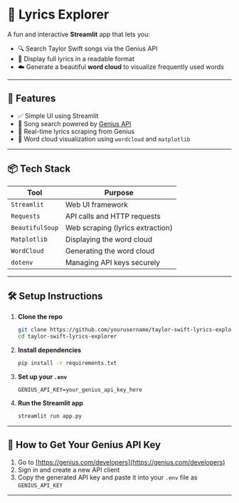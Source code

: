 # 🎤 Lyrics Explorer

A fun and interactive **Streamlit** app that lets you:

* 🔍 Search Taylor Swift songs via the Genius API
* 📜 Display full lyrics in a readable format
* ☁️ Generate a beautiful **word cloud** to visualize frequently used words

---

## 🚀 Features

* ✅ Simple UI using Streamlit
* 🔎 Song search powered by [Genius API](https://genius.com/)
* 📄 Real-time lyrics scraping from Genius
* 🎨 Word cloud visualization using `wordcloud` and `matplotlib`

---

## 📦 Tech Stack

| Tool            | Purpose                          |
| --------------- | -------------------------------- |
| `Streamlit`     | Web UI framework                 |
| `Requests`      | API calls and HTTP requests      |
| `BeautifulSoup` | Web scraping (lyrics extraction) |
| `Matplotlib`    | Displaying the word cloud        |
| `WordCloud`     | Generating the word cloud        |
| `dotenv`        | Managing API keys securely       |

---

## 🛠️ Setup Instructions

1. **Clone the repo**

   ```bash
   git clone https://github.com/yourusername/taylor-swift-lyrics-explorer.git
   cd taylor-swift-lyrics-explorer
   ```

2. **Install dependencies**

   ```bash
   pip install -r requirements.txt
   ```

3. **Set up your `.env`**

   ```
   GENIUS_API_KEY=your_genius_api_key_here
   ```

4. **Run the Streamlit app**

   ```bash
   streamlit run app.py
   ```

---

## 🔐 How to Get Your Genius API Key

1. Go to [https://genius.com/developers](https://genius.com/developers)
2. Sign in and create a new API client
3. Copy the generated API key and paste it into your `.env` file as `GENIUS_API_KEY`

---
